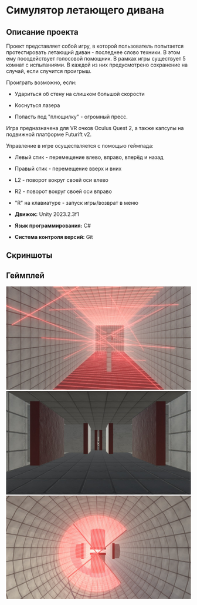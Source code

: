 # Симулятор летающего дивана

## Описание проекта

Проект представляет собой игру, в которой пользователь попытается протестировать летающий диван - последнее слово техники. В этом ему посодействует голосовой помощник.
В рамках игры существует 5 комнат с испытаниями. В каждой из них предусмотрено сохранение на случай, если случится проигрыш.

Проиграть возможно, если:

* Удариться об стену на слишком большой скорости
  
* Коснуться лазера
  
* Попасть под "плющилку" - огромный пресс.

Игра предназначена для VR очков Oculus Quest 2, а также капсулы на подвижной платформе Futurift v2.

Управление в игре осуществляется с помощью геймпада:
* Левый стик - перемещение влево, вправо, вперёд и назад
* Правый стик - перемещение вверх и вних
* L2 - поворот вокруг своей оси влево
* R2 - поворот вокруг своей оси вправо
* "R" на клавиатуре - запуск игры/возврат в меню



* **Движок:** Unity 2023.2.3f1
* **Язык программирования:** C#
* **Система контроля версий:** Git

## Скриншоты

## Геймплей
![Геймплей](resources/screenshots/screenshot1.jpg)
![Геймплей](resources/screenshots/screenshot2.jpg)
![Геймплей](resources/screenshots/screenshot3.jpg)
